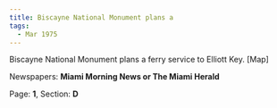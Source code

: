 ```yaml
---  
title: Biscayne National Monument plans a  
tags:  
  - Mar 1975  
---  
```

  
Biscayne National Monument plans a ferry service to Elliott Key. [Map]  
  
Newspapers: **Miami Morning News or The Miami Herald**  
  
Page: **1**, Section: **D** 
